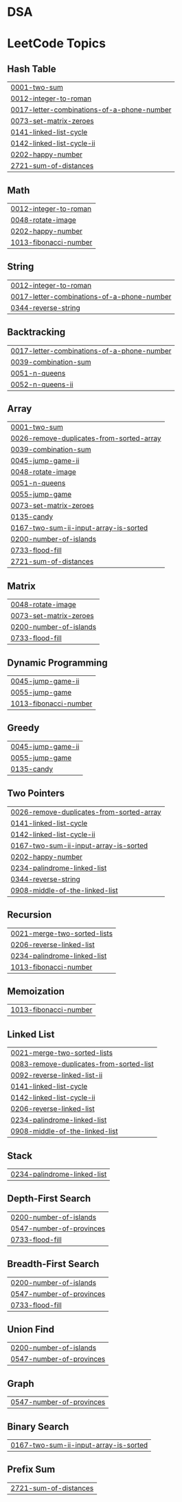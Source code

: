 # DSA
<!---LeetCode Topics Start-->
# LeetCode Topics
## Hash Table
|  |
| ------- |
| [0001-two-sum](https://github.com/zorawarMahal/DSA/tree/master/0001-two-sum) |
| [0012-integer-to-roman](https://github.com/zorawarMahal/DSA/tree/master/0012-integer-to-roman) |
| [0017-letter-combinations-of-a-phone-number](https://github.com/zorawarMahal/DSA/tree/master/0017-letter-combinations-of-a-phone-number) |
| [0073-set-matrix-zeroes](https://github.com/zorawarMahal/DSA/tree/master/0073-set-matrix-zeroes) |
| [0141-linked-list-cycle](https://github.com/zorawarMahal/DSA/tree/master/0141-linked-list-cycle) |
| [0142-linked-list-cycle-ii](https://github.com/zorawarMahal/DSA/tree/master/0142-linked-list-cycle-ii) |
| [0202-happy-number](https://github.com/zorawarMahal/DSA/tree/master/0202-happy-number) |
| [2721-sum-of-distances](https://github.com/zorawarMahal/DSA/tree/master/2721-sum-of-distances) |
## Math
|  |
| ------- |
| [0012-integer-to-roman](https://github.com/zorawarMahal/DSA/tree/master/0012-integer-to-roman) |
| [0048-rotate-image](https://github.com/zorawarMahal/DSA/tree/master/0048-rotate-image) |
| [0202-happy-number](https://github.com/zorawarMahal/DSA/tree/master/0202-happy-number) |
| [1013-fibonacci-number](https://github.com/zorawarMahal/DSA/tree/master/1013-fibonacci-number) |
## String
|  |
| ------- |
| [0012-integer-to-roman](https://github.com/zorawarMahal/DSA/tree/master/0012-integer-to-roman) |
| [0017-letter-combinations-of-a-phone-number](https://github.com/zorawarMahal/DSA/tree/master/0017-letter-combinations-of-a-phone-number) |
| [0344-reverse-string](https://github.com/zorawarMahal/DSA/tree/master/0344-reverse-string) |
## Backtracking
|  |
| ------- |
| [0017-letter-combinations-of-a-phone-number](https://github.com/zorawarMahal/DSA/tree/master/0017-letter-combinations-of-a-phone-number) |
| [0039-combination-sum](https://github.com/zorawarMahal/DSA/tree/master/0039-combination-sum) |
| [0051-n-queens](https://github.com/zorawarMahal/DSA/tree/master/0051-n-queens) |
| [0052-n-queens-ii](https://github.com/zorawarMahal/DSA/tree/master/0052-n-queens-ii) |
## Array
|  |
| ------- |
| [0001-two-sum](https://github.com/zorawarMahal/DSA/tree/master/0001-two-sum) |
| [0026-remove-duplicates-from-sorted-array](https://github.com/zorawarMahal/DSA/tree/master/0026-remove-duplicates-from-sorted-array) |
| [0039-combination-sum](https://github.com/zorawarMahal/DSA/tree/master/0039-combination-sum) |
| [0045-jump-game-ii](https://github.com/zorawarMahal/DSA/tree/master/0045-jump-game-ii) |
| [0048-rotate-image](https://github.com/zorawarMahal/DSA/tree/master/0048-rotate-image) |
| [0051-n-queens](https://github.com/zorawarMahal/DSA/tree/master/0051-n-queens) |
| [0055-jump-game](https://github.com/zorawarMahal/DSA/tree/master/0055-jump-game) |
| [0073-set-matrix-zeroes](https://github.com/zorawarMahal/DSA/tree/master/0073-set-matrix-zeroes) |
| [0135-candy](https://github.com/zorawarMahal/DSA/tree/master/0135-candy) |
| [0167-two-sum-ii-input-array-is-sorted](https://github.com/zorawarMahal/DSA/tree/master/0167-two-sum-ii-input-array-is-sorted) |
| [0200-number-of-islands](https://github.com/zorawarMahal/DSA/tree/master/0200-number-of-islands) |
| [0733-flood-fill](https://github.com/zorawarMahal/DSA/tree/master/0733-flood-fill) |
| [2721-sum-of-distances](https://github.com/zorawarMahal/DSA/tree/master/2721-sum-of-distances) |
## Matrix
|  |
| ------- |
| [0048-rotate-image](https://github.com/zorawarMahal/DSA/tree/master/0048-rotate-image) |
| [0073-set-matrix-zeroes](https://github.com/zorawarMahal/DSA/tree/master/0073-set-matrix-zeroes) |
| [0200-number-of-islands](https://github.com/zorawarMahal/DSA/tree/master/0200-number-of-islands) |
| [0733-flood-fill](https://github.com/zorawarMahal/DSA/tree/master/0733-flood-fill) |
## Dynamic Programming
|  |
| ------- |
| [0045-jump-game-ii](https://github.com/zorawarMahal/DSA/tree/master/0045-jump-game-ii) |
| [0055-jump-game](https://github.com/zorawarMahal/DSA/tree/master/0055-jump-game) |
| [1013-fibonacci-number](https://github.com/zorawarMahal/DSA/tree/master/1013-fibonacci-number) |
## Greedy
|  |
| ------- |
| [0045-jump-game-ii](https://github.com/zorawarMahal/DSA/tree/master/0045-jump-game-ii) |
| [0055-jump-game](https://github.com/zorawarMahal/DSA/tree/master/0055-jump-game) |
| [0135-candy](https://github.com/zorawarMahal/DSA/tree/master/0135-candy) |
## Two Pointers
|  |
| ------- |
| [0026-remove-duplicates-from-sorted-array](https://github.com/zorawarMahal/DSA/tree/master/0026-remove-duplicates-from-sorted-array) |
| [0141-linked-list-cycle](https://github.com/zorawarMahal/DSA/tree/master/0141-linked-list-cycle) |
| [0142-linked-list-cycle-ii](https://github.com/zorawarMahal/DSA/tree/master/0142-linked-list-cycle-ii) |
| [0167-two-sum-ii-input-array-is-sorted](https://github.com/zorawarMahal/DSA/tree/master/0167-two-sum-ii-input-array-is-sorted) |
| [0202-happy-number](https://github.com/zorawarMahal/DSA/tree/master/0202-happy-number) |
| [0234-palindrome-linked-list](https://github.com/zorawarMahal/DSA/tree/master/0234-palindrome-linked-list) |
| [0344-reverse-string](https://github.com/zorawarMahal/DSA/tree/master/0344-reverse-string) |
| [0908-middle-of-the-linked-list](https://github.com/zorawarMahal/DSA/tree/master/0908-middle-of-the-linked-list) |
## Recursion
|  |
| ------- |
| [0021-merge-two-sorted-lists](https://github.com/zorawarMahal/DSA/tree/master/0021-merge-two-sorted-lists) |
| [0206-reverse-linked-list](https://github.com/zorawarMahal/DSA/tree/master/0206-reverse-linked-list) |
| [0234-palindrome-linked-list](https://github.com/zorawarMahal/DSA/tree/master/0234-palindrome-linked-list) |
| [1013-fibonacci-number](https://github.com/zorawarMahal/DSA/tree/master/1013-fibonacci-number) |
## Memoization
|  |
| ------- |
| [1013-fibonacci-number](https://github.com/zorawarMahal/DSA/tree/master/1013-fibonacci-number) |
## Linked List
|  |
| ------- |
| [0021-merge-two-sorted-lists](https://github.com/zorawarMahal/DSA/tree/master/0021-merge-two-sorted-lists) |
| [0083-remove-duplicates-from-sorted-list](https://github.com/zorawarMahal/DSA/tree/master/0083-remove-duplicates-from-sorted-list) |
| [0092-reverse-linked-list-ii](https://github.com/zorawarMahal/DSA/tree/master/0092-reverse-linked-list-ii) |
| [0141-linked-list-cycle](https://github.com/zorawarMahal/DSA/tree/master/0141-linked-list-cycle) |
| [0142-linked-list-cycle-ii](https://github.com/zorawarMahal/DSA/tree/master/0142-linked-list-cycle-ii) |
| [0206-reverse-linked-list](https://github.com/zorawarMahal/DSA/tree/master/0206-reverse-linked-list) |
| [0234-palindrome-linked-list](https://github.com/zorawarMahal/DSA/tree/master/0234-palindrome-linked-list) |
| [0908-middle-of-the-linked-list](https://github.com/zorawarMahal/DSA/tree/master/0908-middle-of-the-linked-list) |
## Stack
|  |
| ------- |
| [0234-palindrome-linked-list](https://github.com/zorawarMahal/DSA/tree/master/0234-palindrome-linked-list) |
## Depth-First Search
|  |
| ------- |
| [0200-number-of-islands](https://github.com/zorawarMahal/DSA/tree/master/0200-number-of-islands) |
| [0547-number-of-provinces](https://github.com/zorawarMahal/DSA/tree/master/0547-number-of-provinces) |
| [0733-flood-fill](https://github.com/zorawarMahal/DSA/tree/master/0733-flood-fill) |
## Breadth-First Search
|  |
| ------- |
| [0200-number-of-islands](https://github.com/zorawarMahal/DSA/tree/master/0200-number-of-islands) |
| [0547-number-of-provinces](https://github.com/zorawarMahal/DSA/tree/master/0547-number-of-provinces) |
| [0733-flood-fill](https://github.com/zorawarMahal/DSA/tree/master/0733-flood-fill) |
## Union Find
|  |
| ------- |
| [0200-number-of-islands](https://github.com/zorawarMahal/DSA/tree/master/0200-number-of-islands) |
| [0547-number-of-provinces](https://github.com/zorawarMahal/DSA/tree/master/0547-number-of-provinces) |
## Graph
|  |
| ------- |
| [0547-number-of-provinces](https://github.com/zorawarMahal/DSA/tree/master/0547-number-of-provinces) |
## Binary Search
|  |
| ------- |
| [0167-two-sum-ii-input-array-is-sorted](https://github.com/zorawarMahal/DSA/tree/master/0167-two-sum-ii-input-array-is-sorted) |
## Prefix Sum
|  |
| ------- |
| [2721-sum-of-distances](https://github.com/zorawarMahal/DSA/tree/master/2721-sum-of-distances) |
<!---LeetCode Topics End-->